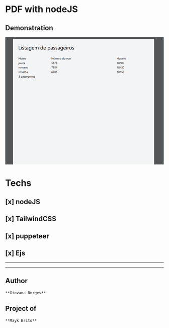 # PDF with nodeJS



## Demonstration
<img src="./assets/pdf-example.png" alt="example">



# Techs
##  [x]  nodeJS

##  [x] TailwindCSS

##  [x] puppeteer

##  [x] Ejs
---
---

## Author
    **Giovana Borges**

## Project of
    **Mayk Brito**
